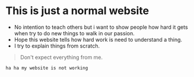 # This is just a normal website
* No intention to teach others but i want to show people how hard it gets when try to do new things to walk in our passion.
* Hope this website tells how hard work is need to understand a thing.
* I try to explain things from scratch.

> Don't expect everything from me. 

```ha ha my website is not working```
